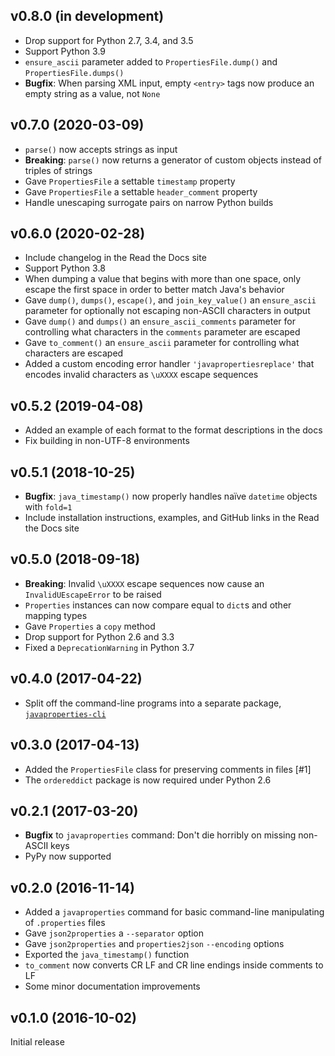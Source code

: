 v0.8.0 (in development)
-----------------------
- Drop support for Python 2.7, 3.4, and 3.5
- Support Python 3.9
- `ensure_ascii` parameter added to `PropertiesFile.dump()` and
  `PropertiesFile.dumps()`
- **Bugfix**: When parsing XML input, empty `<entry>` tags now produce an empty
  string as a value, not `None`

v0.7.0 (2020-03-09)
-------------------
- `parse()` now accepts strings as input
- **Breaking**: `parse()` now returns a generator of custom objects instead of
  triples of strings
- Gave `PropertiesFile` a settable `timestamp` property
- Gave `PropertiesFile` a settable `header_comment` property
- Handle unescaping surrogate pairs on narrow Python builds

v0.6.0 (2020-02-28)
-------------------
- Include changelog in the Read the Docs site
- Support Python 3.8
- When dumping a value that begins with more than one space, only escape the
  first space in order to better match Java's behavior
- Gave `dump()`, `dumps()`, `escape()`, and `join_key_value()` an
  `ensure_ascii` parameter for optionally not escaping non-ASCII characters in
  output
- Gave `dump()` and `dumps()` an `ensure_ascii_comments` parameter for
  controlling what characters in the `comments` parameter are escaped
- Gave `to_comment()` an `ensure_ascii` parameter for controlling what
  characters are escaped
- Added a custom encoding error handler `'javapropertiesreplace'` that encodes
  invalid characters as `\uXXXX` escape sequences

v0.5.2 (2019-04-08)
-------------------
- Added an example of each format to the format descriptions in the docs
- Fix building in non-UTF-8 environments

v0.5.1 (2018-10-25)
-------------------
- **Bugfix**: `java_timestamp()` now properly handles naïve `datetime` objects
  with `fold=1`
- Include installation instructions, examples, and GitHub links in the Read the
  Docs site

v0.5.0 (2018-09-18)
-------------------
- **Breaking**: Invalid `\uXXXX` escape sequences now cause an
  `InvalidUEscapeError` to be raised
- `Properties` instances can now compare equal to `dict`s and other mapping
  types
- Gave `Properties` a `copy` method
- Drop support for Python 2.6 and 3.3
- Fixed a `DeprecationWarning` in Python 3.7

v0.4.0 (2017-04-22)
-------------------
- Split off the command-line programs into a separate package,
  [`javaproperties-cli`](https://github.com/jwodder/javaproperties-cli)

v0.3.0 (2017-04-13)
-------------------
- Added the `PropertiesFile` class for preserving comments in files [#1]
- The `ordereddict` package is now required under Python 2.6

v0.2.1 (2017-03-20)
-------------------
- **Bugfix** to `javaproperties` command: Don't die horribly on missing
  non-ASCII keys
- PyPy now supported

v0.2.0 (2016-11-14)
-------------------
- Added a `javaproperties` command for basic command-line manipulating of
  `.properties` files
- Gave `json2properties` a `--separator` option
- Gave `json2properties` and `properties2json` `--encoding` options
- Exported the `java_timestamp()` function
- `to_comment` now converts CR LF and CR line endings inside comments to LF
- Some minor documentation improvements

v0.1.0 (2016-10-02)
-------------------
Initial release
